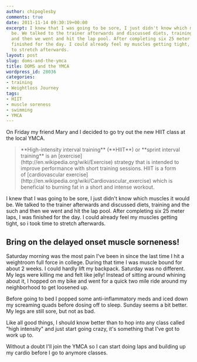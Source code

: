 ```yaml
---
author: chipoglesby
comments: true
date: 2011-11-14 09:30:19+00:00
excerpt: I knew that I was going to be sore, I just didn't know which muscles it would
  be. We talked to the trainer afterwards and discussed diets, training and the such
  and then we went and hit the lap pool. After completing six 25 meter laps, I was
  finished for the day. I could already feel my muscles getting tight, so i took time
  to stretch afterwards.
layout: post
slug: doms-and-the-ymca
title: DOMS and the YMCA
wordpress_id: 28036
categories:
- training
- Weightloss Journey
tags:
- HIIT
- muscle soreness
- swimming
- YMCA
---
```


On Friday my friend Mary and I decided to go try out the new HIIT class at the local YMCA.


<blockquote>**High-intensity interval training** (**HIIT**) or **sprint interval training** is an [exercise](http://en.wikipedia.org/wiki/Exercise) strategy that is intended to improve performance with short training sessions. HIIT is a form of [cardiovascular exercise](http://en.wikipedia.org/wiki/Cardiovascular_exercise) which is beneficial to burning fat in a short and intense workout.</blockquote>


I knew that I was going to be sore, I just didn't know which muscles it would be. We talked to the trainer afterwards and discussed diets, training and the such and then we went and hit the lap pool. After completing six 25 meter laps, I was finished for the day. I could already feel my muscles getting tight, so i took time to stretch afterwards.


## Bring on the delayed onset muscle sorneness!


Saturday morning was the most pain I've been in since the last time I hit a weightroom full force in college. During that time I was muscle bound for about 2 weeks. I could hardly lift my backpack. Saturday was no different. My legs were killing me and felt like jelly!
Instead of sitting around whining about it, I hopped on my bike and went for a quick two mile ride around my neighborhood to get loosened up.

Before going to bed I popped some anti-inflammatory meds and iced down my screaming quads before dosing off to sleep. Sunday seems a bit better. My legs are still sore, but not as bad.

Like all good things, I should know better than to hop into any class called "high intensity" and just start going crazy, it's something that I've got to work up to.

Without a doubt I'll join the YMCA so I can start doing laps and building up my cardio before I go to anymore classes.
